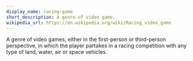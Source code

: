 ```yaml
---
display_name: racing-game
short_description: A genre of video game.
wikipedia_url: https://en.wikipedia.org/wiki/Racing_video_game
---
```

A genre of video games, either in the first-person or third-person perspective, in which the player partakes in a racing competition with any type of land, water, air or space vehicles.